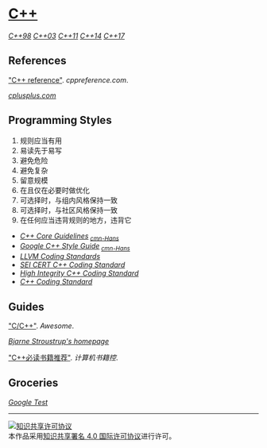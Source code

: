 # [C++](https://isocpp.org)

[*C++98*](https://iso.org/standard/25845.html)
[*C++03*](https://iso.org/standard/38110.html)
[*C++11*](https://iso.org/standard/50372.html)
[*C++14*](https://iso.org/standard/64029.html)
[*C++17*](https://iso.org/standard/68564.html)

## References

["C++ reference"](http://en.cppreference.com/w/cpp). *cppreference.com*.

[*cplusplus.com*](http://cplusplus.com)

## Programming Styles

1. 规则应当有用
2. 易读先于易写
3. 避免危险
4. 避免复杂
5. 留意规模
6. 在且仅在必要时做优化
7. 可选择时，与组内风格保持一致
8. 可选择时，与社区风格保持一致
9. 在任何应当违背规则的地方，违背它

+ [*C++ Core Guidelines*](http://isocpp.github.io/CppCoreGuidelines/)<sub> [*cmn-Hans*](https://github.com/lynnboy/CppCoreGuidelines-zh-CN)</sub>
+ [*Google C++ Style Guide*](https://google.github.io/styleguide/cppguide)<sub> [*cmn-Hans*](http://zh-google-styleguide.readthedocs.org/)</sub>
+ [*LLVM Coding Standards*](https://llvm.org/docs/CodingStandards.html)
+ [*SEI CERT C++ Coding Standard*](https://wiki.sei.cmu.edu/confluence/pages/viewpage.action?pageId=88046682)
+ [*High Integrity C++ Coding Standard*](http://codingstandard.com/)
+ [*C++ Coding Standard*](http://possibility.com/Cpp/CppCodingStandard.html)

## Guides

["C/C++"](http://fffaraz.github.io/awesome-cpp/). *Awesome*.

[*Bjarne Stroustrup's homepage*](http://stroustrup.com/)

["C++必读书籍推荐"](http://bestcbooks.com/recommended-cpp-books/). *计算机书籍控*.

## Groceries

[*Google Test*](https://github.com/google/googletest)

___
<a rel="license" href="http://creativecommons.org/licenses/by/4.0/"><img alt="知识共享许可协议" style="border-width:0" src="https://i.creativecommons.org/l/by/4.0/88x31.png" /></a><br />本作品采用<a rel="license" href="http://creativecommons.org/licenses/by/4.0/">知识共享署名 4.0 国际许可协议</a>进行许可。
